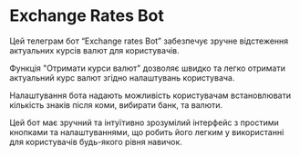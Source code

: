 # Exchange Rates Bot

Цей телеграм бот “Exchange rates Bot” забезпечує зручне відстеження актуальних курсів валют для користувачів.

Функція "Отримати курси валют" дозволяє швидко та легко отримати актуальний курс валют згідно налаштувань користувача.

Налаштування бота надають можливість користувачам встановлювати кількість знаків після коми, вибирати банк, та валюти.

Цей бот має зручний та інтуїтивно зрозумілий інтерфейс з простими кнопками та налаштуваннями, що робить його легким у використанні для користувачів будь-якого рівня навичок.
